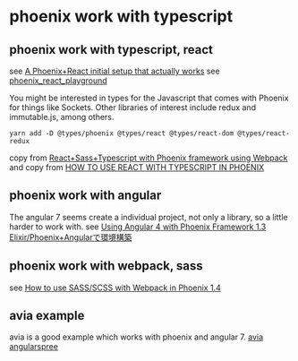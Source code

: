 # phoenix work with typescript

## phoenix work with typescript, react
see [A Phoenix+React initial setup that actually works](https://medium.com/@resir014/a-phoenix-react-initial-setup-that-actually-works-c943e48f1e9e)
see [phoenix_react_playground](https://github.com/resir014/phoenix_react_playground)

You might be interested in types for the Javascript that comes with Phoenix for things like Sockets.
Other libraries of interest include redux and immutable.js, among others.
``` shell
yarn add -D @types/phoenix @types/react @types/react-dom @types/react-redux
```
copy from [React+Sass+Typescript with Phoenix framework using Webpack](https://medium.com/@tommyblue/react-sass-typescript-with-phoenix-framework-using-webpack-af0c8f7282d9)
and copy from [HOW TO USE REACT WITH TYPESCRIPT IN PHOENIX](http://digitalfreepen.com/2017/07/14/how-to-typescript-react-phoenix.html)

## phoenix work with angular
The angular 7 seems create a individual project, not only a library, so a little harder to work with.
see [Using Angular 4 with Phoenix Framework 1.3](http://blog.dtengeri.com/2017/10/phoenix-angular.html)
[Elixir/Phoenix+Angularで環境構築](https://qiita.com/tamanugi/items/d3e00937f1ee0bd49770)

## phoenix work with webpack, sass
see [How to use SASS/SCSS with Webpack in Phoenix 1.4](https://andrewtimberlake.com/blog/2018/06/how-to-use-sass-scss-with-webpack-in-phoenix-1-4)

## avia example
avia is a good example which works with phoenix and angular 7.
[avia](https://github.com/aviacommerce/avia)
[angularspree](https://github.com/aviabird/angularspree)
